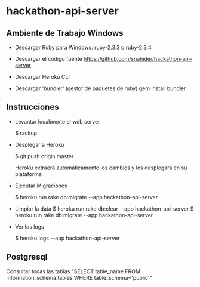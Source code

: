 # hackathon-api-server

Ambiente de Trabajo Windows
---------------------------

- Descargar Ruby para Windows: ruby-2.3.3 o ruby-2.3.4

- Descargar el código fuente
https://github.com/snahider/hackathon-api-server

- Descargar Heroku CLI

- Descargar 'bundler' (gestor de paquetes de ruby)
	gem install bundler

Instrucciones
-----------------
- Levantar localmente el web server

	$ rackup

- Desplegar a Heroku

	$ git push origin master

	Heroku extraerá automáticamente los cambios y los desplegará en su plataforma

- Ejecutar Migraciones

	$ heroku run rake db:migrate --app hackathon-api-server

- Limpiar la data
	$ heroku run rake db:clear --app hackathon-api-server
	$ heroku run rake db:migrate --app hackathon-api-server

- Ver los logs

	$ heroku logs --app hackathon-api-server

Postgresql
------------------
Consultar todas las tablas
	"SELECT table_name FROM information_schema.tables WHERE table_schema='public'"
